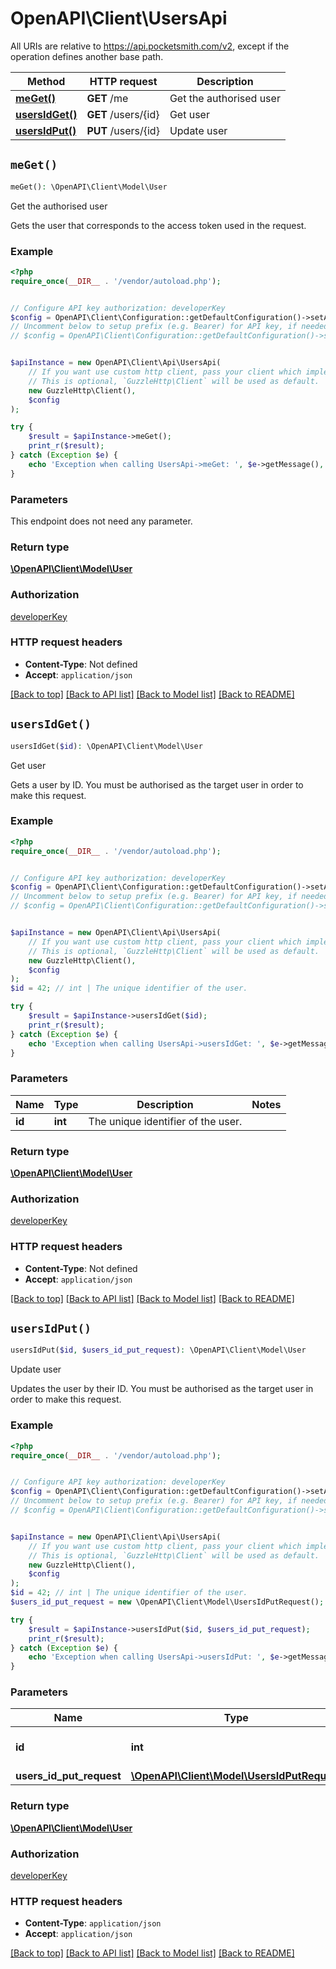 # OpenAPI\Client\UsersApi

All URIs are relative to https://api.pocketsmith.com/v2, except if the operation defines another base path.

| Method | HTTP request | Description |
| ------------- | ------------- | ------------- |
| [**meGet()**](UsersApi.md#meGet) | **GET** /me | Get the authorised user |
| [**usersIdGet()**](UsersApi.md#usersIdGet) | **GET** /users/{id} | Get user |
| [**usersIdPut()**](UsersApi.md#usersIdPut) | **PUT** /users/{id} | Update user |


## `meGet()`

```php
meGet(): \OpenAPI\Client\Model\User
```

Get the authorised user

Gets the user that corresponds to the access token used in the request.

### Example

```php
<?php
require_once(__DIR__ . '/vendor/autoload.php');


// Configure API key authorization: developerKey
$config = OpenAPI\Client\Configuration::getDefaultConfiguration()->setApiKey('X-Developer-Key', 'YOUR_API_KEY');
// Uncomment below to setup prefix (e.g. Bearer) for API key, if needed
// $config = OpenAPI\Client\Configuration::getDefaultConfiguration()->setApiKeyPrefix('X-Developer-Key', 'Bearer');


$apiInstance = new OpenAPI\Client\Api\UsersApi(
    // If you want use custom http client, pass your client which implements `GuzzleHttp\ClientInterface`.
    // This is optional, `GuzzleHttp\Client` will be used as default.
    new GuzzleHttp\Client(),
    $config
);

try {
    $result = $apiInstance->meGet();
    print_r($result);
} catch (Exception $e) {
    echo 'Exception when calling UsersApi->meGet: ', $e->getMessage(), PHP_EOL;
}
```

### Parameters

This endpoint does not need any parameter.

### Return type

[**\OpenAPI\Client\Model\User**](../Model/User.md)

### Authorization

[developerKey](../../README.md#developerKey)

### HTTP request headers

- **Content-Type**: Not defined
- **Accept**: `application/json`

[[Back to top]](#) [[Back to API list]](../../README.md#endpoints)
[[Back to Model list]](../../README.md#models)
[[Back to README]](../../README.md)

## `usersIdGet()`

```php
usersIdGet($id): \OpenAPI\Client\Model\User
```

Get user

Gets a user by ID. You must be authorised as the target user in order to make this request.

### Example

```php
<?php
require_once(__DIR__ . '/vendor/autoload.php');


// Configure API key authorization: developerKey
$config = OpenAPI\Client\Configuration::getDefaultConfiguration()->setApiKey('X-Developer-Key', 'YOUR_API_KEY');
// Uncomment below to setup prefix (e.g. Bearer) for API key, if needed
// $config = OpenAPI\Client\Configuration::getDefaultConfiguration()->setApiKeyPrefix('X-Developer-Key', 'Bearer');


$apiInstance = new OpenAPI\Client\Api\UsersApi(
    // If you want use custom http client, pass your client which implements `GuzzleHttp\ClientInterface`.
    // This is optional, `GuzzleHttp\Client` will be used as default.
    new GuzzleHttp\Client(),
    $config
);
$id = 42; // int | The unique identifier of the user.

try {
    $result = $apiInstance->usersIdGet($id);
    print_r($result);
} catch (Exception $e) {
    echo 'Exception when calling UsersApi->usersIdGet: ', $e->getMessage(), PHP_EOL;
}
```

### Parameters

| Name | Type | Description  | Notes |
| ------------- | ------------- | ------------- | ------------- |
| **id** | **int**| The unique identifier of the user. | |

### Return type

[**\OpenAPI\Client\Model\User**](../Model/User.md)

### Authorization

[developerKey](../../README.md#developerKey)

### HTTP request headers

- **Content-Type**: Not defined
- **Accept**: `application/json`

[[Back to top]](#) [[Back to API list]](../../README.md#endpoints)
[[Back to Model list]](../../README.md#models)
[[Back to README]](../../README.md)

## `usersIdPut()`

```php
usersIdPut($id, $users_id_put_request): \OpenAPI\Client\Model\User
```

Update user

Updates the user by their ID. You must be authorised as the target user in order to make this request.

### Example

```php
<?php
require_once(__DIR__ . '/vendor/autoload.php');


// Configure API key authorization: developerKey
$config = OpenAPI\Client\Configuration::getDefaultConfiguration()->setApiKey('X-Developer-Key', 'YOUR_API_KEY');
// Uncomment below to setup prefix (e.g. Bearer) for API key, if needed
// $config = OpenAPI\Client\Configuration::getDefaultConfiguration()->setApiKeyPrefix('X-Developer-Key', 'Bearer');


$apiInstance = new OpenAPI\Client\Api\UsersApi(
    // If you want use custom http client, pass your client which implements `GuzzleHttp\ClientInterface`.
    // This is optional, `GuzzleHttp\Client` will be used as default.
    new GuzzleHttp\Client(),
    $config
);
$id = 42; // int | The unique identifier of the user.
$users_id_put_request = new \OpenAPI\Client\Model\UsersIdPutRequest(); // \OpenAPI\Client\Model\UsersIdPutRequest

try {
    $result = $apiInstance->usersIdPut($id, $users_id_put_request);
    print_r($result);
} catch (Exception $e) {
    echo 'Exception when calling UsersApi->usersIdPut: ', $e->getMessage(), PHP_EOL;
}
```

### Parameters

| Name | Type | Description  | Notes |
| ------------- | ------------- | ------------- | ------------- |
| **id** | **int**| The unique identifier of the user. | |
| **users_id_put_request** | [**\OpenAPI\Client\Model\UsersIdPutRequest**](../Model/UsersIdPutRequest.md)|  | [optional] |

### Return type

[**\OpenAPI\Client\Model\User**](../Model/User.md)

### Authorization

[developerKey](../../README.md#developerKey)

### HTTP request headers

- **Content-Type**: `application/json`
- **Accept**: `application/json`

[[Back to top]](#) [[Back to API list]](../../README.md#endpoints)
[[Back to Model list]](../../README.md#models)
[[Back to README]](../../README.md)
